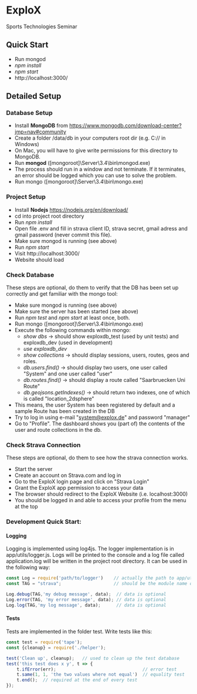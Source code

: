 # ExploX
Sports Technologies Seminar

## Quick Start
* Run mongod
* _npm install_
* _npm start_
* http://localhost:3000/

## Detailed Setup
### Database Setup
* Install **MongoDB** from https://www.mongodb.com/download-center?jmp=nav#community
* Create a folder /data/db in your computers root dir (e.g. C:// in Windows)
* On Mac, you will have to give write permissions for this directory to MongoDB.
* Run **mongod** ([mongoroot]\Server\3.4\bin\mongod.exe)
* The process should run in a window and not terminate. If it terminates, an error should be logged which you can use to solve the problem.
* Run mongo ([mongoroot]\Server\3.4\bin\mongo.exe)
  
### Project Setup
* Install **Nodejs** https://nodejs.org/en/download/
* cd into project root directory
* Run _npm install_
* Open file .env and fill in strava client ID, strava secret, gmail adress and gmail password (never commit this file).
* Make sure mongod is running (see above)
* Run _npm start_
* Visit http://localhost:3000/
* Website should load

### Check Database
These steps are optional, do them to verify that the DB has been set up correctly and get familiar with the mongo tool:
* Make sure mongod is running (see above)
* Make sure the server has been started (see above)
* Run _npm test_ and _npm start_ at least once, both.
* Run mongo ([mongoroot]\Server\3.4\bin\mongo.exe)
* Execute the following commands within mongo:
  * _show dbs_ -> should show exploxdb_test (used by unit tests) and exploxdb_dev (used in development)
  * _use exploxdb_dev_
  * _show collections_ -> should display sessions, users, routes, geos and roles.
  * _db.users.find()_ -> should display two users, one user called "System" and one user called "user"
  * _db.routes.find()_ -> should display a route called "Saarbruecken Uni Route"
  * _db.geojsons.getIndexes()_ -> should return two indexes, one of which is called "location_2dsphere"
* This means, the user System has been registered by default and a sample Route has been created in the DB
* Try to log in using e-mail "system@explox.de" and password "manager"
* Go to "Profile". The dashboard shows you (part of) the contents of the user and route collections in the db.

### Check Strava Connection
These steps are optional, do them to see how the strava connection works.
* Start the server
* Create an account on Strava.com and log in
* Go to the ExploX login page and click on "Strava Login"
* Grant the ExploX app permission to access your data
* The browser should redirect to the ExploX Website (i.e. localhost:3000)
* You should be logged in and able to access your profile from the menu at the top

### Development Quick Start:
#### Logging
Logging is implemented using log4js. The logger implementation is in app/utils/logger.js. Logs will be printed to the console and a log file called application.log will be written in the project root directory.
It can be used in the following way:
```javascript
const Log = require('path/to/logger')    // actually the path to app/utils/logger.js
const TAG = "strava";                    // should be the module name or whatever makes sense

Log.debug(TAG,'my debug message', data);  // data is optional
Log.error(TAG, 'my error message', data); // data is optional
Log.log(TAG,'my log message', data);      // data is optional
```
#### Tests
Tests are implemented in the folder test. Write tests like this:
```javascript
const test = require('tape');
const {cleanup} = require('./helper');

test('Clean up', cleanup);   // used to clean up the test database
test('this test does x y', t => {
    t.ifError(err);                                 // error test
    t.same(1, 1, 'the two values where not equal')  // equality test
    t.end();  // required at the end of every test
});
```

